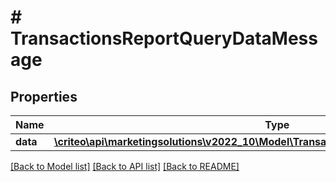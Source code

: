 # # TransactionsReportQueryDataMessage

## Properties

Name | Type | Description | Notes
------------ | ------------- | ------------- | -------------
**data** | [**\criteo\api\marketingsolutions\v2022_10\Model\TransactionsReportQueryEntityMessage[]**](TransactionsReportQueryEntityMessage.md) |  |

[[Back to Model list]](../../README.md#models) [[Back to API list]](../../README.md#endpoints) [[Back to README]](../../README.md)
